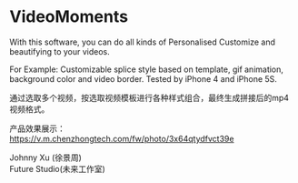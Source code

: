 # VideoMoments
With this software, you can do all kinds of Personalised Customize and  beautifying to your videos. 

For Example:  Customizable splice style based on template,  gif animation, background color and video border. Tested by iPhone 4 and iPhone 5S.
  
  
通过选取多个视频，按选取视频模板进行各种样式组合，最终生成拼接后的mp4视频格式。 
  
产品效果展示：   
https://v.m.chenzhongtech.com/fw/photo/3x64qtydfvct39e     

Johnny Xu (徐景周)  
Future Studio(未来工作室) 

	  
